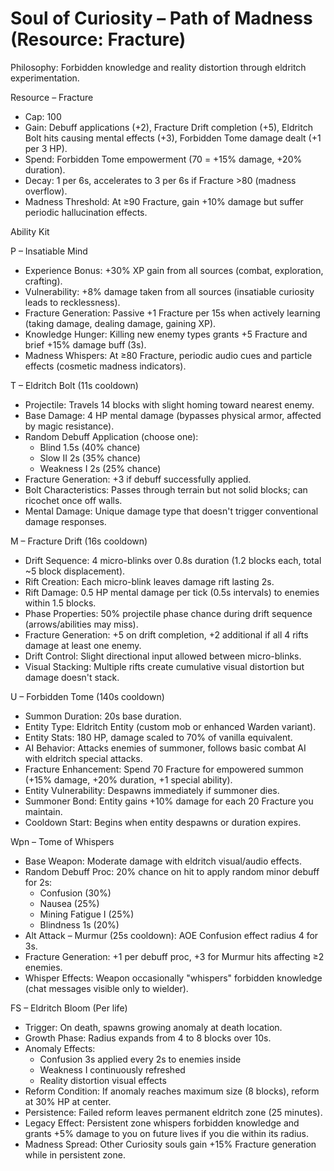 # Soul of Curiosity – Path of Madness (Resource: Fracture)

Philosophy: Forbidden knowledge and reality distortion through eldritch experimentation.

Resource – Fracture
- Cap: 100
- Gain: Debuff applications (+2), Fracture Drift completion (+5), Eldritch Bolt hits causing mental effects (+3), Forbidden Tome damage dealt (+1 per 3 HP).
- Spend: Forbidden Tome empowerment (70 = +15% damage, +20% duration).
- Decay: 1 per 6s, accelerates to 3 per 6s if Fracture >80 (madness overflow).
- Madness Threshold: At ≥90 Fracture, gain +10% damage but suffer periodic hallucination effects.

Ability Kit

P – Insatiable Mind
- Experience Bonus: +30% XP gain from all sources (combat, exploration, crafting).
- Vulnerability: +8% damage taken from all sources (insatiable curiosity leads to recklessness).
- Fracture Generation: Passive +1 Fracture per 15s when actively learning (taking damage, dealing damage, gaining XP).
- Knowledge Hunger: Killing new enemy types grants +5 Fracture and brief +15% damage buff (3s).
- Madness Whispers: At ≥80 Fracture, periodic audio cues and particle effects (cosmetic madness indicators).

T – Eldritch Bolt (11s cooldown)
- Projectile: Travels 14 blocks with slight homing toward nearest enemy.
- Base Damage: 4 HP mental damage (bypasses physical armor, affected by magic resistance).
- Random Debuff Application (choose one):
  - Blind 1.5s (40% chance)
  - Slow II 2s (35% chance)  
  - Weakness I 2s (25% chance)
- Fracture Generation: +3 if debuff successfully applied.
- Bolt Characteristics: Passes through terrain but not solid blocks; can ricochet once off walls.
- Mental Damage: Unique damage type that doesn't trigger conventional damage responses.

M – Fracture Drift (16s cooldown)
- Drift Sequence: 4 micro-blinks over 0.8s duration (1.2 blocks each, total ~5 block displacement).
- Rift Creation: Each micro-blink leaves damage rift lasting 2s.
- Rift Damage: 0.5 HP mental damage per tick (0.5s intervals) to enemies within 1.5 blocks.
- Phase Properties: 50% projectile phase chance during drift sequence (arrows/abilities may miss).
- Fracture Generation: +5 on drift completion, +2 additional if all 4 rifts damage at least one enemy.
- Drift Control: Slight directional input allowed between micro-blinks.
- Visual Stacking: Multiple rifts create cumulative visual distortion but damage doesn't stack.

U – Forbidden Tome (140s cooldown)
- Summon Duration: 20s base duration.
- Entity Type: Eldritch Entity (custom mob or enhanced Warden variant).
- Entity Stats: 180 HP, damage scaled to 70% of vanilla equivalent.
- AI Behavior: Attacks enemies of summoner, follows basic combat AI with eldritch special attacks.
- Fracture Enhancement: Spend 70 Fracture for empowered summon (+15% damage, +20% duration, +1 special ability).
- Entity Vulnerability: Despawns immediately if summoner dies.
- Summoner Bond: Entity gains +10% damage for each 20 Fracture you maintain.
- Cooldown Start: Begins when entity despawns or duration expires.

Wpn – Tome of Whispers
- Base Weapon: Moderate damage with eldritch visual/audio effects.
- Random Debuff Proc: 20% chance on hit to apply random minor debuff for 2s:
  - Confusion (30%)
  - Nausea (25%)
  - Mining Fatigue I (25%)
  - Blindness 1s (20%)
- Alt Attack – Murmur (25s cooldown): AOE Confusion effect radius 4 for 3s.
- Fracture Generation: +1 per debuff proc, +3 for Murmur hits affecting ≥2 enemies.
- Whisper Effects: Weapon occasionally "whispers" forbidden knowledge (chat messages visible only to wielder).

FS – Eldritch Bloom (Per life)
- Trigger: On death, spawns growing anomaly at death location.
- Growth Phase: Radius expands from 4 to 8 blocks over 10s.
- Anomaly Effects:
  - Confusion 3s applied every 2s to enemies inside
  - Weakness I continuously refreshed
  - Reality distortion visual effects
- Reform Condition: If anomaly reaches maximum size (8 blocks), reform at 30% HP at center.
- Persistence: Failed reform leaves permanent eldritch zone (25 minutes).
- Legacy Effect: Persistent zone whispers forbidden knowledge and grants +5% damage to you on future lives if you die within its radius.
- Madness Spread: Other Curiosity souls gain +15% Fracture generation while in persistent zone.
